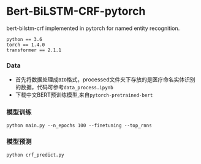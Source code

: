 # Bert-BiLSTM-CRF-pytorch
bert-bilstm-crf implemented in pytorch for named entity recognition.

```
python == 3.6
torch == 1.4.0
transformer == 2.1.1
```

### Data
* 首先将数据处理成`BIO`格式，processed文件夹下存放的是医疗命名实体识别的数据，代码可参考`data_process.ipynb`
* 下载中文BERT预训练模型,来自`pytorch-pretrained-bert`

### 模型训练
```
python main.py --n_epochs 100 --finetuning --top_rnns
```


### 模型预测
```
python crf_predict.py
```


